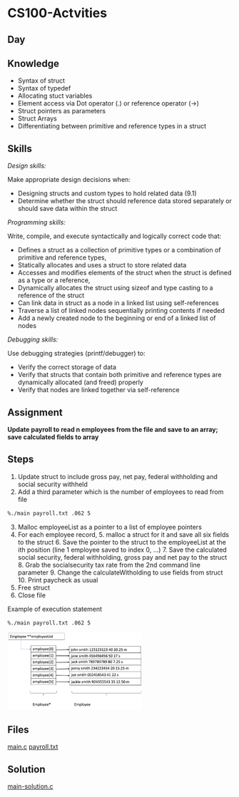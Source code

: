 # CS100-Actvities


## Day

## Knowledge

* Syntax of struct
* Syntax of typedef
* Allocating stuct variables
* Element access via Dot operator (.) or reference operator (->)
* Struct pointers as parameters
* Struct Arrays
* Differentiating between primitive and reference types in a struct

## Skills

_Design skills:_

Make appropriate design decisions when:

* Designing structs and custom types to hold related data (9.1)
* Determine whether the struct should reference data stored separately or should save data within the struct

_Programming skills:_

Write, compile, and execute syntactically and logically correct code that:

* Defines a struct as a collection of primitive types or a combination of primitive and reference types,
* Statically allocates and uses a struct to store related data
* Accesses and modifies elements of the struct when the struct is defined as a type or a reference,
* Dynamically allocates the struct using sizeof and type casting to a reference of the struct
* Can link data in struct as a node in a linked list using self-references
* Traverse a list of linked nodes sequentially printing contents if needed
* Add a newly created node to the beginning or end of a linked list of nodes

_Debugging skills:_

Use debugging strategies (printf/debugger) to:

* Verify the correct storage of data
* Verify that structs that contain both primitive and reference types are dynamically allocated (and freed) properly
* Verify that nodes are linked together via self-reference


## Assignment

  **Update payroll to read n employees from the file and save to an array; save calculated fields to array**
  
  ## Steps
  
  1. Update struct to include gross pay, net pay, federal withholding and social security withheld
  2. Add a third parameter which is the number of employees to read from file
```bash
%./main payroll.txt .062 5
```
  3. Malloc employeeList as a pointer to a list of employee pointers
  4. For each employee record,
    5. malloc a struct for it and save all six fields to the struct
    6. Save the pointer to the struct to the employeeList at the ith position (line 1 employee saved to index 0, ...)
    7. Save the calculated social security, federal withholding, gross pay and net pay to the struct
    8. Grab the socialsecurity tax rate from the 2nd command line parameter
    9. Change the calculateWitholding to use fields from struct
    10. Print paycheck as usual
  11. Free struct
  12. Close file

Example of execution statement
```bash
%./main payroll.txt .062 5
``` 
<img src="employee-array-of-structs.png" width="300">


## Files

[main.c](main.c)
[payroll.txt](payroll.txt)


## Solution

[main-solution.c](main-solution.c)